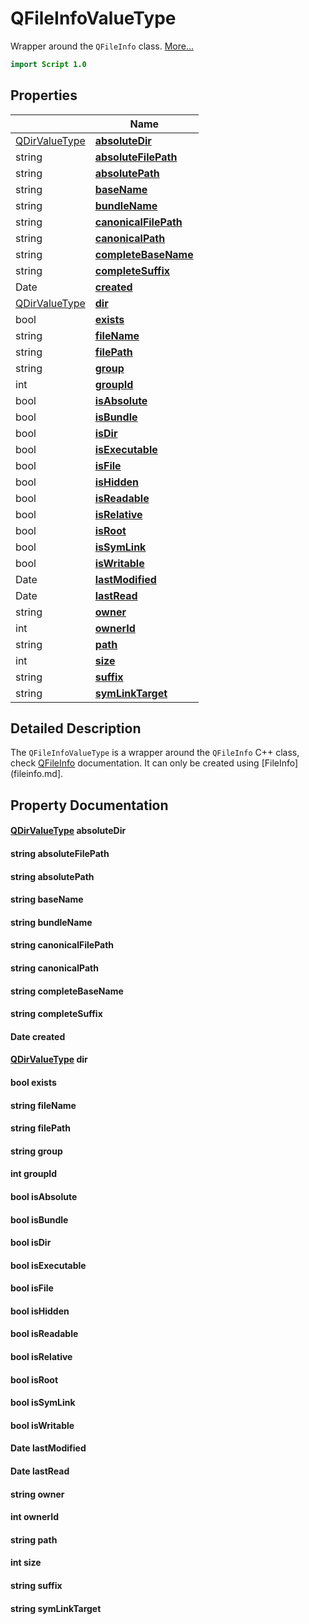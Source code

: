 # QFileInfoValueType

Wrapper around the `QFileInfo` class. [More...](#detailed-description)

```qml
import Script 1.0
```

## Properties

| | Name |
|-|-|
|[QDirValueType](../script/qdirvaluetype.md)|**[absoluteDir](#absoluteDir)**|
|string|**[absoluteFilePath](#absoluteFilePath)**|
|string|**[absolutePath](#absolutePath)**|
|string|**[baseName](#baseName)**|
|string|**[bundleName](#bundleName)**|
|string|**[canonicalFilePath](#canonicalFilePath)**|
|string|**[canonicalPath](#canonicalPath)**|
|string|**[completeBaseName](#completeBaseName)**|
|string|**[completeSuffix](#completeSuffix)**|
|Date|**[created](#created)**|
|[QDirValueType](../script/qdirvaluetype.md)|**[dir](#dir)**|
|bool|**[exists](#exists)**|
|string|**[fileName](#fileName)**|
|string|**[filePath](#filePath)**|
|string|**[group](#group)**|
|int|**[groupId](#groupId)**|
|bool|**[isAbsolute](#isAbsolute)**|
|bool|**[isBundle](#isBundle)**|
|bool|**[isDir](#isDir)**|
|bool|**[isExecutable](#isExecutable)**|
|bool|**[isFile](#isFile)**|
|bool|**[isHidden](#isHidden)**|
|bool|**[isReadable](#isReadable)**|
|bool|**[isRelative](#isRelative)**|
|bool|**[isRoot](#isRoot)**|
|bool|**[isSymLink](#isSymLink)**|
|bool|**[isWritable](#isWritable)**|
|Date|**[lastModified](#lastModified)**|
|Date|**[lastRead](#lastRead)**|
|string|**[owner](#owner)**|
|int|**[ownerId](#ownerId)**|
|string|**[path](#path)**|
|int|**[size](#size)**|
|string|**[suffix](#suffix)**|
|string|**[symLinkTarget](#symLinkTarget)**|

## Detailed Description

The `QFileInfoValueType` is a wrapper around the `QFileInfo` C++ class, check
[QFileInfo](https://doc.qt.io/qt-5/qfileinfo.html) documentation. It can only be created using
[FileInfo](fileinfo.md].

## Property Documentation

#### <a name="absoluteDir"></a>[QDirValueType](../script/qdirvaluetype.md) **absoluteDir**

#### <a name="absoluteFilePath"></a>string **absoluteFilePath**

#### <a name="absolutePath"></a>string **absolutePath**

#### <a name="baseName"></a>string **baseName**

#### <a name="bundleName"></a>string **bundleName**

#### <a name="canonicalFilePath"></a>string **canonicalFilePath**

#### <a name="canonicalPath"></a>string **canonicalPath**

#### <a name="completeBaseName"></a>string **completeBaseName**

#### <a name="completeSuffix"></a>string **completeSuffix**

#### <a name="created"></a>Date **created**

#### <a name="dir"></a>[QDirValueType](../script/qdirvaluetype.md) **dir**

#### <a name="exists"></a>bool **exists**

#### <a name="fileName"></a>string **fileName**

#### <a name="filePath"></a>string **filePath**

#### <a name="group"></a>string **group**

#### <a name="groupId"></a>int **groupId**

#### <a name="isAbsolute"></a>bool **isAbsolute**

#### <a name="isBundle"></a>bool **isBundle**

#### <a name="isDir"></a>bool **isDir**

#### <a name="isExecutable"></a>bool **isExecutable**

#### <a name="isFile"></a>bool **isFile**

#### <a name="isHidden"></a>bool **isHidden**

#### <a name="isReadable"></a>bool **isReadable**

#### <a name="isRelative"></a>bool **isRelative**

#### <a name="isRoot"></a>bool **isRoot**

#### <a name="isSymLink"></a>bool **isSymLink**

#### <a name="isWritable"></a>bool **isWritable**

#### <a name="lastModified"></a>Date **lastModified**

#### <a name="lastRead"></a>Date **lastRead**

#### <a name="owner"></a>string **owner**

#### <a name="ownerId"></a>int **ownerId**

#### <a name="path"></a>string **path**

#### <a name="size"></a>int **size**

#### <a name="suffix"></a>string **suffix**

#### <a name="symLinkTarget"></a>string **symLinkTarget**
